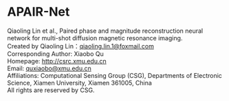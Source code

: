 # APAIR-Net
Qiaoling Lin et al., Paired phase and magnitude reconstruction neural network for multi-shot diffusion magnetic resonance imaging.  
Created by Qiaoling Lin：qiaoling.lin.1@foxmail.com  
Corresponding Author: Xiaobo Qu  
Homepage: http://csrc.xmu.edu.cn  
Email: quxiaobo@xmu.edu.cn  
Affiliations: Computational Sensing Group (CSG), Departments of Electronic Science, Xiamen University, Xiamen 361005, China  
All rights are reserved by CSG.  
